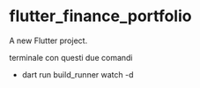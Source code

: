 # flutter_finance_portfolio

A new Flutter project.


terminale con questi due comandi
- dart run build_runner watch -d
